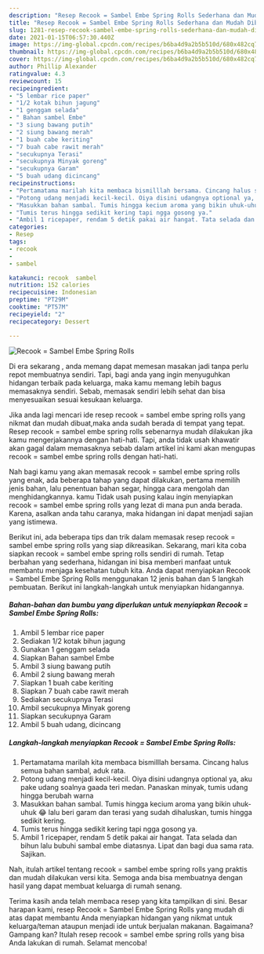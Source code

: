 ```yaml
---
description: "Resep Recook = Sambel Embe Spring Rolls Sederhana dan Mudah Dibuat"
title: "Resep Recook = Sambel Embe Spring Rolls Sederhana dan Mudah Dibuat"
slug: 1281-resep-recook-sambel-embe-spring-rolls-sederhana-dan-mudah-dibuat
date: 2021-01-15T06:57:30.440Z
image: https://img-global.cpcdn.com/recipes/b6ba4d9a2b5b510d/680x482cq70/recook-sambel-embe-spring-rolls-foto-resep-utama.jpg
thumbnail: https://img-global.cpcdn.com/recipes/b6ba4d9a2b5b510d/680x482cq70/recook-sambel-embe-spring-rolls-foto-resep-utama.jpg
cover: https://img-global.cpcdn.com/recipes/b6ba4d9a2b5b510d/680x482cq70/recook-sambel-embe-spring-rolls-foto-resep-utama.jpg
author: Phillip Alexander
ratingvalue: 4.3
reviewcount: 15
recipeingredient:
- "5 lembar rice paper"
- "1/2 kotak bihun jagung"
- "1 genggam selada"
- " Bahan sambel Embe"
- "3 siung bawang putih"
- "2 siung bawang merah"
- "1 buah cabe keriting"
- "7 buah cabe rawit merah"
- "secukupnya Terasi"
- "secukupnya Minyak goreng"
- "secukupnya Garam"
- "5 buah udang dicincang"
recipeinstructions:
- "Pertamatama marilah kita membaca bismilllah bersama. Cincang halus semua bahan sambal, aduk rata."
- "Potong udang menjadi kecil-kecil. Oiya disini udangnya optional ya, aku pake udang soalnya gaada teri medan. Panaskan minyak, tumis udang hingga berubah warna"
- "Masukkan bahan sambal. Tumis hingga kecium aroma yang bikin uhuk-uhuk 😂 lalu beri garam dan terasi yang sudah dihaluskan, tumis hingga sedikit kering."
- "Tumis terus hingga sedikit kering tapi ngga gosong ya."
- "Ambil 1 ricepaper, rendam 5 detik pakai air hangat. Tata selada dan bihun lalu bubuhi sambal embe diatasnya. Lipat dan bagi dua sama rata. Sajikan."
categories:
- Resep
tags:
- recook
- 
- sambel

katakunci: recook  sambel 
nutrition: 152 calories
recipecuisine: Indonesian
preptime: "PT29M"
cooktime: "PT57M"
recipeyield: "2"
recipecategory: Dessert

---
```



![Recook = Sambel Embe Spring Rolls](https://img-global.cpcdn.com/recipes/b6ba4d9a2b5b510d/680x482cq70/recook-sambel-embe-spring-rolls-foto-resep-utama.jpg)

Di era  sekarang , anda memang dapat memesan masakan jadi tanpa perlu repot membuatnya sendiri. Tapi, bagi anda yang ingin menyuguhkan hidangan terbaik pada keluarga, maka kamu memang lebih bagus memasaknya sendiri. Sebab, memasak sendiri lebih sehat dan bisa menyesuaikan sesuai kesukaan keluarga.

Jika anda lagi mencari ide resep recook = sambel embe spring rolls yang nikmat dan mudah dibuat,maka anda sudah berada di tempat yang tepat. Resep recook = sambel embe spring rolls  sebenarnya mudah dilakukan jika kamu mengerjakannya dengan hati-hati. Tapi, anda tidak usah khawatir akan gagal dalam memasaknya 
sebab dalam artikel ini kami akan mengupas recook = sambel embe spring rolls dengan hati-hati.  



Nah bagi kamu yang akan memasak recook = sambel embe spring rolls yang enak, ada beberapa tahap yang dapat dilakukan, pertama memilih jenis bahan, lalu penentuan bahan segar, hingga cara mengolah dan menghidangkannya. kamu Tidak usah pusing kalau ingin menyiapkan recook = sambel embe spring rolls yang lezat di mana pun anda berada. Karena, asalkan anda  tahu caranya, maka hidangan ini dapat menjadi sajian yang istimewa.

Berikut ini, ada beberapa tips dan trik dalam memasak resep recook = sambel embe spring rolls yang siap dikreasikan. Sekarang, mari kita coba siapkan recook = sambel embe spring rolls sendiri di rumah. Tetap berbahan yang sederhana, hidangan ini bisa memberi manfaat untuk membantu menjaga kesehatan tubuh kita. Anda dapat menyiapkan Recook = Sambel Embe Spring Rolls menggunakan 12 jenis bahan dan 5 langkah pembuatan. Berikut ini langkah-langkah untuk menyiapkan hidangannya.

<!--inarticleads1-->

##### Bahan-bahan dan bumbu yang diperlukan untuk menyiapkan Recook = Sambel Embe Spring Rolls:

1. Ambil 5 lembar rice paper
1. Sediakan 1/2 kotak bihun jagung
1. Gunakan 1 genggam selada
1. Siapkan  Bahan sambel Embe
1. Ambil 3 siung bawang putih
1. Ambil 2 siung bawang merah
1. Siapkan 1 buah cabe keriting
1. Siapkan 7 buah cabe rawit merah
1. Sediakan secukupnya Terasi
1. Ambil secukupnya Minyak goreng
1. Siapkan secukupnya Garam
1. Ambil 5 buah udang, dicincang




<!--inarticleads2-->

##### Langkah-langkah menyiapkan Recook = Sambel Embe Spring Rolls:

1. Pertamatama marilah kita membaca bismilllah bersama. Cincang halus semua bahan sambal, aduk rata.
1. Potong udang menjadi kecil-kecil. Oiya disini udangnya optional ya, aku pake udang soalnya gaada teri medan. Panaskan minyak, tumis udang hingga berubah warna
1. Masukkan bahan sambal. Tumis hingga kecium aroma yang bikin uhuk-uhuk 😂 lalu beri garam dan terasi yang sudah dihaluskan, tumis hingga sedikit kering.
1. Tumis terus hingga sedikit kering tapi ngga gosong ya.
1. Ambil 1 ricepaper, rendam 5 detik pakai air hangat. Tata selada dan bihun lalu bubuhi sambal embe diatasnya. Lipat dan bagi dua sama rata. Sajikan.




Nah, itulah artikel tentang  recook = sambel embe spring rolls  yang praktis dan mudah dilakukan versi kita. Semoga anda bisa membuatnya dengan hasil yang dapat membuat keluarga di rumah senang. 

Terima kasih anda telah membaca resep yang kita tampilkan di sini. Besar harapan kami, resep  Recook = Sambel Embe Spring Rolls yang mudah di atas dapat membantu Anda menyiapkan hidangan yang nikmat untuk keluarga/teman ataupun menjadi ide untuk berjualan makanan. Bagaimana? Gampang kan? Itulah resep recook = sambel embe spring rolls yang bisa Anda lakukan di rumah. Selamat mencoba!

